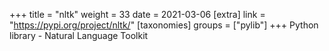 +++
title = "nltk"
weight = 33
date = 2021-03-06
[extra]
link = "https://pypi.org/project/nltk/"
[taxonomies]
groups = ["pylib"]
+++
Python library - Natural Language Toolkit

